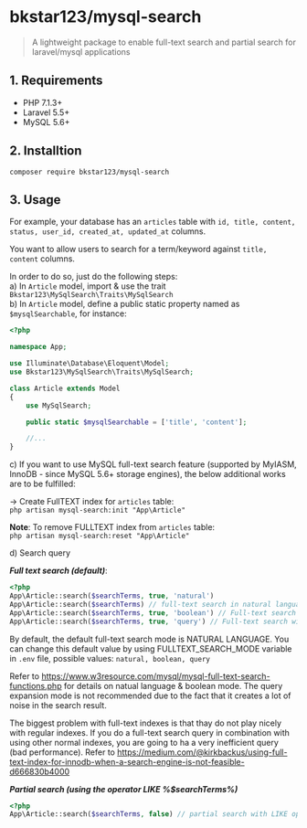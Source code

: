 # bkstar123/mysql-search

> A lightweight package to enable full-text search and partial search for laravel/mysql applications  

## 1. Requirements
- PHP 7.1.3+  
- Laravel 5.5+  
- MySQL 5.6+  

## 2. Installtion
    composer require bkstar123/mysql-search  

## 3. Usage

For example, your database has an ```articles``` table with ```id, title, content, status, user_id, created_at, updated_at``` columns.  

You want to allow users to search for a term/keyword against ```title, content``` columns.  

In order to do so, just do the following steps:  
a) In ```Article``` model, import & use the trait ```Bkstar123\MySqlSearch\Traits\MySqlSearch```  
b) In ```Article``` model, define a public static property named as ```$mysqlSearchable```, for instance:  
```php
<?php

namespace App;

use Illuminate\Database\Eloquent\Model;
use Bkstar123\MySqlSearch\Traits\MySqlSearch;

class Article extends Model
{
	use MySqlSearch;

	public static $mysqlSearchable = ['title', 'content'];

    //...
}

```

c) If you want to use MySQL full-text search feature (supported by MyIASM, InnoDB - since MySQL 5.6+ storage engines), the below additional works are to be fulfilled:  

-> Create FullTEXT index for ```articles``` table:  
```php artisan mysql-search:init "App\Article"```  

**Note**: To remove FULLTEXT index from ```articles``` table:  
```php artisan mysql-search:reset "App\Article"```  

d) Search query  

***Full text search (default)***:  
```php
<?php
App\Article::search($searchTerms, true, 'natural')
App\Article::search($searchTerms) // full-text search in natural language mode
App\Article::search($searchTerms, true, 'boolean') // Full-text search in boolean mode
App\Article::search($searchTerms, true, 'query') // Full-text search with query expansion
```
By default, the default full-text search mode is NATURAL LANGUAGE. You can change this default value by using FULLTEXT_SEARCH_MODE variable in ```.env``` file, possible values: ```natural, boolean, query```  

Refer to https://www.w3resource.com/mysql/mysql-full-text-search-functions.php for details on natual language & boolean mode. The query expansion mode is not recommended due to the fact that it creates a lot of noise in the search result.  

The biggest problem with full-text indexes is that thay do not play nicely with regular indexes. If you do a full-text search query in combination with using other normal indexes, you are going to ha a very inefficient query (bad performance). Refer to https://medium.com/@kirkbackus/using-full-text-index-for-innodb-when-a-search-engine-is-not-feasible-d666830b4000  

***Partial search (using the operator LIKE %$searchTerms%)***
```php
<?php
App\Article::search($searchTerms, false) // partial search with LIKE operator againt wildcard terms e.g: %searchTerm% 
```



